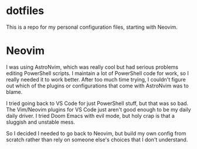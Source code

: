 # dotfiles

This is a repo for my personal configuration files, starting with Neovim.

# Neovim

I was using AstroNvim, which was really cool but had serious problems editing
PowerShell scripts. I maintain a lot of PowerShell code for work, so I really
needed it to work better. After too much time trying, I couldn't figure out
which of the plugins or configurations that come with AstroNvim was to blame.

I tried going back to VS Code for just PowerShell stuff, but that was so bad.
The Vim/Neovim plugins for VS Code just aren't good enough to be my daily
daily driver. I tried Doom Emacs with evil mode, but holy crap is that a
sluggish and unstable mess.

So I decided I needed to go back to Neovim, but build my own config from
scratch rather than rely on someone else's choices that I don't understand.
